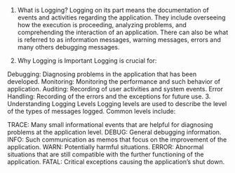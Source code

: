 1. What is Logging?
Logging on its part means the documentation of events and activities regarding the application. They include overseeing how the execution is proceeding, analyzing problems, and comprehending the interaction of an application. There can also be what is referred to as information messages, warning messages, errors and many others debugging messages.

2. Why Logging is Important
Logging is crucial for:

Debugging: Diagnosing problems in the application that has been developed.
Monitoring: Monitoring the performance and such behavior of application.
Auditing: Recording of user activities and system events.
Error Handling: Recording of the errors and the exceptions for future use.
3. Understanding Logging Levels
Logging levels are used to describe the level of the types of messages logged. Common levels include:

TRACE: Many small informational events that are helpful for diagnosing problems at the application level.
DEBUG: General debugging information.
INFO: Such communication as memos that focus on the improvement of the application.
WARN: Potentially harmful situations.
ERROR: Abnormal situations that are still compatible with the further functioning of the application.
FATAL: Critical exceptions causing the application’s shut down.
